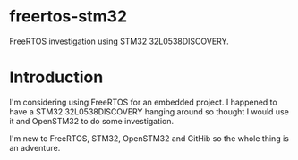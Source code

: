 # freertos-stm32
FreeRTOS investigation using STM32 32L0538DISCOVERY.

# Introduction

I'm considering using FreeRTOS for an embedded project.  I happened to have a STM32 32L0538DISCOVERY hanging around so thought I would use it and OpenSTM32 to do some investigation.

I'm new to FreeRTOS, STM32, OpenSTM32 and GitHib so the whole thing is an adventure.
